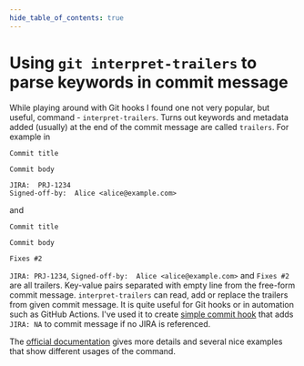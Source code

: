 ```yaml
---
hide_table_of_contents: true
---
```

# Using `git interpret-trailers` to parse keywords in commit message

While playing around with Git hooks I found one not very popular, but useful, command - `interpret-trailers`.
Turns out keywords and metadata added (usually) at the end of the commit message are called `trailers`. <!--truncate-->
For example in

```
Commit title

Commit body

JIRA:  PRJ-1234
Signed-off-by:  Alice <alice@example.com>
```

and

```
Commit title

Commit body

Fixes #2
```

`JIRA: PRJ-1234`, `Signed-off-by:  Alice <alice@example.com>` and `Fixes #2` are all trailers.
Key-value pairs separated with empty line from the free-form commit message.
`interpret-trailers` can read, add or replace the trailers from given commit message.
It is quite useful for Git hooks or in automation such as GitHub Actions.
I've used it to create [simple commit hook](https://gist.github.com/plamentotev/87ce0110bb7b438d91d27e6c5e0b006c) that adds `JIRA: NA` to commit message if no JIRA is referenced.

The [official documentation](https://git-scm.com/docs/git-interpret-trailers) gives more details and several nice examples that show different usages of the command.
